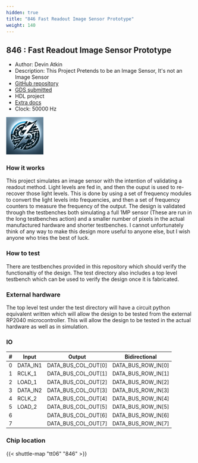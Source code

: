 ```yaml
---
hidden: true
title: "846 Fast Readout Image Sensor Prototype"
weight: 140
---
```


## 846 : Fast Readout Image Sensor Prototype

* Author: Devin Atkin
* Description: This Project Pretends to be an Image Sensor, It's not an Image Sensor
* [GitHub repository](https://github.com/devinatkin/tt06-fastreadout)
* [GDS submitted](https://github.com/devinatkin/tt06-fastreadout/actions/runs/8743717805)
* HDL project
* [Extra docs]()
* Clock: 50000 Hz

<!---

This file is used to generate your project datasheet. Please fill in the information below and delete any unused
sections.

You can also include images in this folder and reference them in the markdown. Each image must be less than
512 kb in size, and the combined size of all images must be less than 1 MB.
-->


![alt text](images/Logo.png)

### How it works

This project simulates an image sensor with the intention of validating a readout method. Light levels are fed in, and then the ouput is used to re-recover those light levels. This is done by using a set of frequency modules to convert the light levels into frequencies, and then a set of frequency counters to measure the frequency of the output. The design is validated through the testbenches both simulating a full 1MP sensor (These are run in the long testbenches action) and a smaller number of pixels in the actual manufactured hardware and shorter testbenches. I cannot unfortunately think of any way to make this design more useful to anyone else, but I wish anyone who tries the best of luck.

### How to test

There are testbenches provided in this repository which should verify the functionaltiy of the design. The test directory also includes a top level testbench which can be used to verify the design once it is fabricated.

### External hardware

The top level test under the test directory will have a circuit python equivalent written which will allow the design to be tested from the external RP2040 microcontroller. This will allow the design to be tested in the actual hardware as well as in simulation.


### IO

| #             | Input    | Output   | Bidirectional   |
| ------------- | -------- | -------- | --------------- |
| 0 | DATA_IN1  | DATA_BUS_COL_OUT[0]  | DATA_BUS_ROW_IN[0]        |
| 1 | RCLK_1  | DATA_BUS_COL_OUT[1]  | DATA_BUS_ROW_IN[1]        |
| 2 | LOAD_1  | DATA_BUS_COL_OUT[2]  | DATA_BUS_ROW_IN[2]        |
| 3 | DATA_IN2  | DATA_BUS_COL_OUT[3]  | DATA_BUS_ROW_IN[3]        |
| 4 | RCLK_2  | DATA_BUS_COL_OUT[4]  | DATA_BUS_ROW_IN[4]        |
| 5 | LOAD_2  | DATA_BUS_COL_OUT[5]  | DATA_BUS_ROW_IN[5]        |
| 6 |   | DATA_BUS_COL_OUT[6]  | DATA_BUS_ROW_IN[6]        |
| 7 |   | DATA_BUS_COL_OUT[7]  | DATA_BUS_ROW_IN[7]        |


### Chip location

{{< shuttle-map "tt06" "846" >}}
